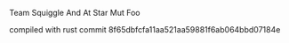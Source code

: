 Team Squiggle And At Star Mut Foo

compiled with rust commit 8f65dbfcfa11aa521aa59881f6ab064bbd07184e
